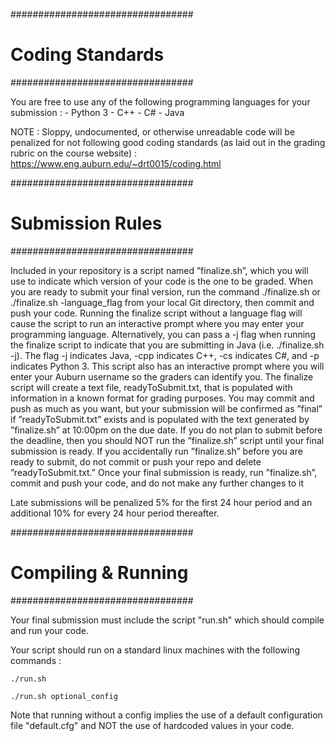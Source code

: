 #################################
#	Coding Standards	#
#################################

You are free to use any of the following programming languages for your submission : 
	- Python 3
	- C++
	- C#
	- Java

NOTE : Sloppy, undocumented, or otherwise unreadable code will be penalized for not following good coding standards (as laid out in the grading rubric on the course website) : https://www.eng.auburn.edu/~drt0015/coding.html

#################################
#	Submission Rules	#
#################################

Included in your repository is a script named ”finalize.sh”, which you will use to indicate which version of your code is the one to be graded. When you are ready to submit your final version, run the command ./finalize.sh or ./finalize.sh -language_flag from your local Git directory, then commit and push your code. Running the finalize script without a language flag will cause the script to run an interactive prompt where you may enter your programming language. Alternatively, you can pass a -j flag when running the finalize script to indicate that you are submitting in Java (i.e. ./finalize.sh -j). The flag -j indicates Java, -cpp indicates C++, -cs indicates C#, and -p indicates Python 3. This script also has an interactive prompt where you will enter your Auburn username so the graders can identify you. The finalize script will create a text file, readyToSubmit.txt, that is populated with information in a known format for grading purposes. You may commit and push as much as you want, but your submission will be confirmed as ”final” if ”readyToSubmit.txt” exists and is populated with the text generated by ”finalize.sh” at 10:00pm on the due date. If you do not plan to submit before the deadline, then you should NOT run the ”finalize.sh” script until your final submission is ready. If you accidentally run ”finalize.sh” before you are ready to submit, do not commit or push your repo and delete ”readyToSubmit.txt.” Once your final submission is ready, run ”finalize.sh”, commit and push your code, and do not make any further changes to it

Late submissions will be penalized 5% for the first 24 hour period and an additional 10% for every 24 hour period thereafter.

#################################
#       Compiling & Running	#
#################################

Your final submission must include the script "run.sh" which should compile and run your code.

Your script should run on a standard linux machines with the following commands : 
```
./run.sh
```
```
./run.sh optional_config
```
Note that running without a config implies the use of a default configuration file "default.cfg" and NOT the use of hardcoded values in your code.

